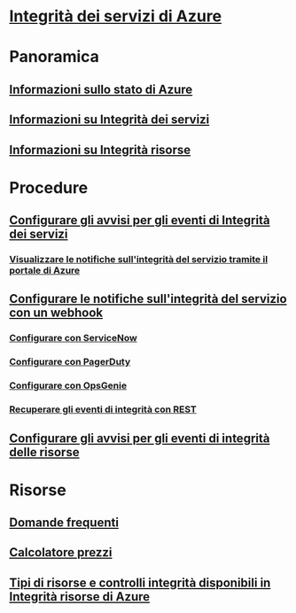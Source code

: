 # [Integrità dei servizi di Azure](index.md)

# Panoramica
## [Informazioni sullo stato di Azure](azure-status-overview.md)
## [Informazioni su Integrità dei servizi](service-health-overview.md)
## [Informazioni su Integrità risorse](resource-health-overview.md)
# Procedure
## [Configurare gli avvisi per gli eventi di Integrità dei servizi](../azure-monitor/platform/alerts-activity-log-service-notifications.md?toc=%2fazure%2fservice-health%2ftoc.json)
### [Visualizzare le notifiche sull'integrità del servizio tramite il portale di Azure](../azure-monitor/platform/service-notifications.md?toc=%2fazure%2fservice-health%2ftoc.json)
## [Configurare le notifiche sull'integrità del servizio con un webhook](service-health-alert-webhook-guide.md)
### [Configurare con ServiceNow](service-health-alert-webhook-servicenow.md)
### [Configurare con PagerDuty](service-health-alert-webhook-pagerduty.md)
### [Configurare con OpsGenie](service-health-alert-webhook-opsgenie.md)
### [Recuperare gli eventi di integrità con REST](service-health-rest.md)
## [Configurare gli avvisi per gli eventi di integrità delle risorse](resource-health-alert-arm-template-guide.md) 
# Risorse
## [Domande frequenti](resource-health-faq.md)
## [Calcolatore prezzi](https://azure.microsoft.com/pricing/calculator/)
## [Tipi di risorse e controlli integrità disponibili in Integrità risorse di Azure](resource-health-checks-resource-types.md)